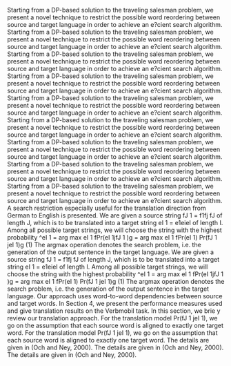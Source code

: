 Starting from a DP-based solution to the traveling salesman problem, we present a novel technique to restrict the possible word reordering between source and target language in order to achieve an e?cient search algorithm.
Starting from a DP-based solution to the traveling salesman problem, we present a novel technique to restrict the possible word reordering between source and target language in order to achieve an e?cient search algorithm.
Starting from a DP-based solution to the traveling salesman problem, we present a novel technique to restrict the possible word reordering between source and target language in order to achieve an e?cient search algorithm.
Starting from a DP-based solution to the traveling salesman problem, we present a novel technique to restrict the possible word reordering between source and target language in order to achieve an e?cient search algorithm.
Starting from a DP-based solution to the traveling salesman problem, we present a novel technique to restrict the possible word reordering between source and target language in order to achieve an e?cient search algorithm.
Starting from a DP-based solution to the traveling salesman problem, we present a novel technique to restrict the possible word reordering between source and target language in order to achieve an e?cient search algorithm.
Starting from a DP-based solution to the traveling salesman problem, we present a novel technique to restrict the possible word reordering between source and target language in order to achieve an e?cient search algorithm.
Starting from a DP-based solution to the traveling salesman problem, we present a novel technique to restrict the possible word reordering between source and target language in order to achieve an e?cient search algorithm.
Starting from a DP-based solution to the traveling salesman problem, we present a novel technique to restrict the possible word reordering between source and target language in order to achieve an e?cient search algorithm.
A search restriction especially useful for the translation direction from German to English is presented.
We are given a source string fJ 1 = f1fj fJ of length J, which is to be translated into a target string eI 1 = e1eieI of length I. Among all possible target strings, we will choose the string with the highest probability ^eI 1 = arg max eI 1 fPr(eI 1jfJ 1 )g = arg max eI 1 fPr(eI 1) Pr(fJ 1 jeI 1)g  (1) The argmax operation denotes the search problem, i.e. the generation of the output sentence in the target language.
We are given a source string fJ 1 = f1fj fJ of length J, which is to be translated into a target string eI 1 = e1eieI of length I. Among all possible target strings, we will choose the string with the highest probability ^eI 1 = arg max eI 1 fPr(eI 1jfJ 1 )g = arg max eI 1 fPr(eI 1) Pr(fJ 1 jeI 1)g  (1) The argmax operation denotes the search problem, i.e. the generation of the output sentence in the target language.
Our approach uses word-to-word dependencies between source and target words.
In Section 4, we present the performance measures used and give translation results on the Verbmobil task.
In this section, we brie y review our translation approach.
For the translation model Pr(fJ 1 jeI 1), we go on the assumption that each source word is aligned to exactly one target word.
For the translation model Pr(fJ 1 jeI 1), we go on the assumption that each source word is aligned to exactly one target word.
The details are given in (Och and Ney, 2000).
The details are given in (Och and Ney, 2000).
The details are given in (Och and Ney, 2000).
